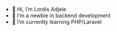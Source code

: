 - 👋 Hi, I’m Lordis Adjele
- 👀 I’m a newbie in backend development 
- 🌱 I’m currently learning PHP/Laravel 
<!---
akotchifo-mick/akotchifo-mick is a ✨ special ✨ repository because its `README.md` (this file) appears on your GitHub profile.
You can click the Preview link to take a look at your changes.
--->

